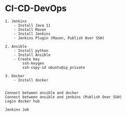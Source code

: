 # CI-CD-DevOps
    1. Jenkins
        - Install Java 11
        - Install Maven
        - Install Jenkins
        - Jenkins Plugin (Maven, Publish Over SSH)
    
    2. Ansible
        - Install python
        - Install Ansible
        - Create key
            ssh-keygen
            ssh-copy-id ubuntu@ip_private

    3. Docker
        - Install docker
    

    Connect between ansible and docker
    Connect between ansible and jenkins (Publish Over SSH)
    Login docker hub

    Jenkins Job